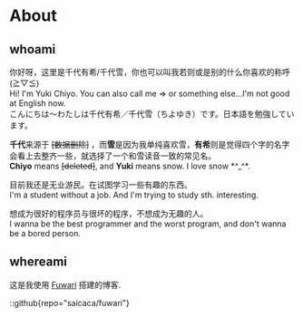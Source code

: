 # About

## whoami

你好呀，这里是千代有希/千代雪，你也可以叫我若则或是别的什么你喜欢的称呼(≧▽≦)  
Hi! I'm Yuki Chiyo. You can also call me => or something else...I'm not good at English now.  
こんにちは～わたしは千代有希／千代雪（ちよゆき）です。日本語を勉強しています。

**千代**来源于 ~~[数据删除]~~ ，而**雪**是因为我单纯喜欢雪，**有希**则是觉得四个字的名字会看上去整齐一些，就选择了一个和雪读音一致的常见名。  
**Chiyo** means ~~[deleted]~~, and **Yuki** means snow. I love snow \*^\_^\*.

目前我还是无业游民。在试图学习一些有趣的东西。  
I'm a student without a job. And I'm trying to study sth. interesting.

想成为很好的程序员与很坏的程序，不想成为无趣的人。  
I wanna be the best programmer and the worst program, and don't wanna be a bored person.

## whereami

这是我使用 [Fuwari](https://github.com/saicaca/fuwari) 搭建的博客.

::github{repo="saicaca/fuwari"}
